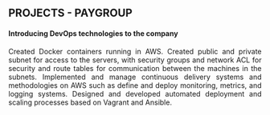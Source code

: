## PROJECTS - PAYGROUP
#### Introducing DevOps technologies to the company
<p align="justify">
Created Docker containers running in AWS.  
Created public and private subnet for access to the servers, with security groups and network ACL for security and route tables for communication between the machines in the subnets.   
Implemented and manage continuous delivery systems and methodologies on AWS such as define and deploy monitoring, metrics, and logging systems.   
Designed and developed automated deployment and scaling processes based on Vagrant and Ansible.
</p>
